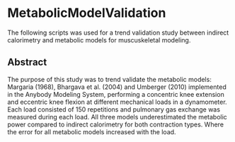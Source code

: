 # MetabolicModelValidation
The following scripts was used for a trend validation study between indirect calorimetry and metabolic models for muscuskeletal modeling.

## Abstract
The purpose of this study was to trend validate the metabolic models: Margaria
(1968), Bhargava et al. (2004) and Umberger (2010) implemented in the Anybody
Modeling System, performing a concentric knee extension and eccentric knee flexion at different mechanical loads in a dynamometer. Each load consisted of 150
repetitions and pulmonary gas exchange was measured during each load. All three models underestimated the metabolic power compared to indirect calorimetry for
both contraction types. Where the error for all metabolic models increased with the load.
